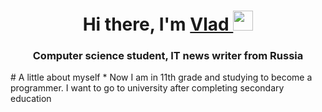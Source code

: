 
<h1 align="center">Hi there, I'm 
  <a href="..." target="_blank">Vlad
  </a> 
  <img src="https://github.com/blackcater/blackcater/raw/main/images/Hi.gif"    height="32"/>  
</h1>
<h3 align="center">Computer science student, IT news writer from Russia </h3>
# A little about myself
* Now I am in 11th grade and studying to become a programmer. I want to go to university after completing secondary education
